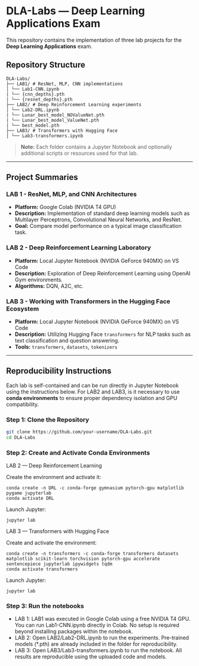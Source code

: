 # DLA-Labs — Deep Learning Applications Exam

This repository contains the implementation of three lab projects for the **Deep Learning Applications** exam.
## Repository Structure

```
DLA-Labs/
├── LAB1/ # ResNet, MLP, CNN implementations
│ └── Lab1-CNN.ipynb
| └── {cnn_depths}.pth
| └── {resnet_depths}.pth
├── LAB2/ # Deep Reinforcement Learning experiments
│ └── Lab2-DRL.ipynb
| └── Lunar_best_model_NOValueNet.pth
| └── Lunar_best_model_ValueNet.pth
| └── best_model.pth
├── LAB3/ # Transformers with Hugging Face
│ └── Lab3-transformers.ipynb
```

> **Note:** Each folder contains a Jupyter Notebook and optionally additional scripts or resources used for that lab.

---

## Project Summaries

### LAB 1 - ResNet, MLP, and CNN Architectures
- **Platform:** Google Colab (NVIDIA T4 GPU)
- **Description:** Implementation of standard deep learning models such as Multilayer Perceptrons, Convolutional Neural Networks, and ResNet.
- **Goal:** Compare model performance on a typical image classification task.

### LAB 2 - Deep Reinforcement Learning Laboratory
- **Platform:** Local Jupyter Notebook (NVIDIA GeForce 940MX) on VS Code
- **Description:** Exploration of Deep Reinforcement Learning using OpenAI Gym environments.
- **Algorithms:** DQN, A2C, etc.

### LAB 3 - Working with Transformers in the Hugging Face Ecosystem
- **Platform:** Local Jupyter Notebook (NVIDIA GeForce 940MX) on VS Code
- **Description:** Utilizing Hugging Face `transformers` for NLP tasks such as text classification and question answering.
- **Tools:** `transformers`, `datasets`, `tokenizers`

---

## Reproducibility Instructions

Each lab is self-contained and can be run directly in Jupyter Notebook using the instructions below. For LAB2 and LAB3, is it necessary to use **conda environments** to ensure proper dependency isolation and GPU compatibility.

### Step 1: Clone the Repository

```bash
git clone https://github.com/your-username/DLA-Labs.git
cd DLA-Labs
```
### Step 2: Create and Activate Conda Environments
LAB 2 — Deep Reinforcement Learning

Create the environment and activate it:
```
conda create -n DRL -c conda-forge gymnasium pytorch-gpu matplotlib pygame jupyterlab
conda activate DRL
```
Launch Jupyter:
```
jupyter lab
```

LAB 3 — Transformers with Hugging Face

Create and activate the environment:
```
conda create -n transformers -c conda-forge transformers datasets matplotlib scikit-learn torchvision pytorch-gpu accelerate sentencepiece jupyterlab ipywidgets tqdm
conda activate transformers
```
Launch Jupyter:
```
jupyter lab
```

### Step 3: Run the notebooks
 - LAB 1:
LAB1 was executed in Google Colab using a free NVIDIA T4 GPU. You can run Lab1-CNN.ipynb directly in Colab. No setup is required beyond installing packages within the notebook.
- LAB 2:
Open LAB2/Lab2-DRL.ipynb to run the experiments.
Pre-trained models (*.pth) are already included in the folder for reproducibility.
- LAB 3:
Open LAB3/Lab3-transformers.ipynb to run the notebook.
All results are reproducible using the uploaded code and models.
